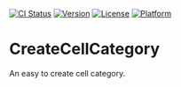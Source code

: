 [![CI Status](http://img.shields.io/travis/1063123603@qq.com/LYSRepo.svg?style=flat)](https://travis-ci.org/1063123603@qq.com/CreateCellCategory)
[![Version](https://img.shields.io/cocoapods/v/CreateCellCategory.svg?style=flat)](http://cocoapods.org/pods/CreateCellCategory)
[![License](https://img.shields.io/cocoapods/l/CreateCellCategory.svg?style=flat)](http://cocoapods.org/pods/CreateCellCategory)
[![Platform](https://img.shields.io/cocoapods/p/CreateCellCategory.svg?style=flat)](http://cocoapods.org/pods/CreateCellCategory)

# CreateCellCategory
An easy to create cell category.


